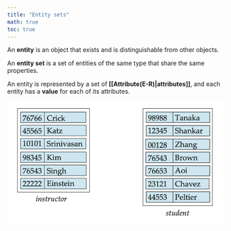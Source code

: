 ```yaml
---
title: "Entity sets"
math: true
toc: true
---
```



An **entity** is an object that exists and is distinguishable from other objects.

An **entity set** is a set of entities of the same type that share the same properties.

An entity is represented by a set of **[[Attribute(E-R)|attributes]]**, and each entity has a **value** for each of its attributes.

![entity-set-examples](/notes/images/entity-set-examples.png)